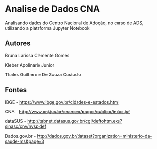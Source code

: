 Analise de Dados CNA
==============================================
Analisando dados do Centro Nacional de Adoção, no curso de ADS, utilizando a plataforma Jupyter Notebook

Autores
---------------------------------------------
Bruna Larissa Clemente Gomes

Kleber Apolinario Junior

Thales Guilherme De Souza Custodio


Fontes
---------------------------------------------
IBGE - https://www.ibge.gov.br/cidades-e-estados.html

CNA - http://www.cnj.jus.br/cnanovo/pages/publico/index.jsf

dataSUS - http://tabnet.datasus.gov.br/cgi/deftohtm.exe?sinasc/cnv/nvsp.def

Dados.gov.br - http://dados.gov.br/dataset?organization=ministerio-da-saude-ms&page=3
